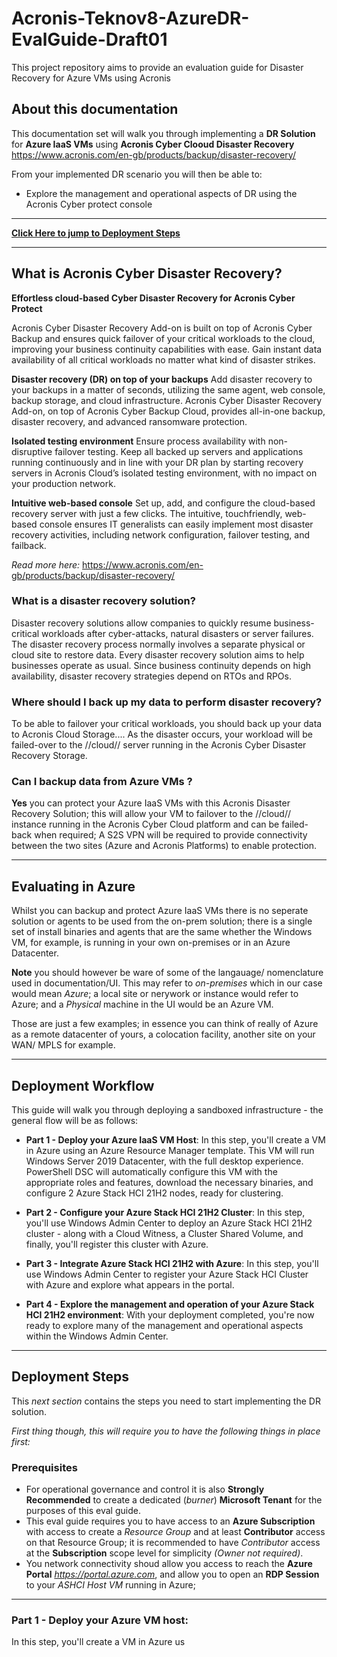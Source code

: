 # Acronis-Teknov8-AzureDR-EvalGuide-Draft01
This project repository aims to provide an evaluation guide for Disaster Recovery for Azure VMs using Acronis

## About this documentation

This documentation set will walk you through implementing a **DR Solution** for **Azure IaaS VMs** using **Acronis Cyber Clooud Disaster Recovery**  
https://www.acronis.com/en-gb/products/backup/disaster-recovery/

From your implemented DR scenario you will then be able to:

* Explore the management and operational aspects of DR using the Acronis Cyber protect console

----
**[Click Here to jump to Deployment Steps](#deployment-Workflow)**

----

## What is Acronis Cyber Disaster Recovery?

**Effortless cloud-based Cyber Disaster Recovery for Acronis Cyber Protect**

Acronis Cyber Disaster Recovery Add-on is built on top of Acronis Cyber Backup and ensures quick failover of your critical workloads to the cloud, improving your business continuity capabilities with ease. Gain instant data availability of all critical workloads no matter what kind of disaster strikes. 

**Disaster recovery (DR) on top of your backups** 
Add disaster recovery to your backups in a matter of seconds, utilizing the same agent, web console, backup storage, and cloud infrastructure. Acronis Cyber Disaster Recovery Add-on, on top of Acronis Cyber Backup Cloud, provides all-in-one backup, disaster recovery, and advanced ransomware protection.

**Isolated testing environment** 
Ensure process availability with non-disruptive failover testing. Keep all backed up servers and applications running continuously and in line with your DR plan by starting recovery servers in Acronis Cloud’s isolated testing environment, with no impact on your production network.

**Intuitive web-based console**
Set up, add, and configure the cloud-based recovery server with just a few clicks. The intuitive, touchfriendly, web-based console ensures IT generalists
can easily implement most disaster recovery activities, including network configuration, failover testing, and failback.

*Read more here:* https://www.acronis.com/en-gb/products/backup/disaster-recovery/

### What is a disaster recovery solution?
Disaster recovery solutions allow companies to quickly resume business-critical workloads after cyber-attacks, natural disasters or server failures. The disaster recovery process normally involves a separate physical or cloud site to restore data. Every disaster recovery solution aims to help businesses operate as usual. Since business continuity depends on high availability, disaster recovery strategies depend on RTOs and RPOs.

### Where should I back up my data to perform disaster recovery?
To be able to failover your critical workloads, you should back up your data to Acronis Cloud Storage.... As the disaster occurs, your workload will be failed-over to the //cloud// server running in the Acronis Cyber Disaster Recovery Storage.

### Can I backup data from Azure VMs ?
**Yes** you can protect your Azure IaaS VMs with this Acronis Disaster Recovery Solution; this will allow your VM to failover to the //cloud// instance running in the Acronis Cyber Cloud platform and can be failed-back when required; A S2S VPN will be required to provide connectivity between the two sites (Azure and Acronis Platforms) to enable protection.

-----------

## Evaluating in Azure
Whilst you can backup and protect Azure IaaS VMs there is no seperate solution or agents to be used from the on-prem solution; there is a single set of install binaries and agents that are the same whether the Windows VM, for example, is running in your own on-premises or in an Azure Datacenter.

**Note** you should however be ware of some of the langauage/ nomenclature used in documentation/UI. This may refer to *on-premises* which in our case would mean *Azure*; a local site or nerywork or instance would refer to Azure; and a *Physical* machine in the UI would be an Azure VM. 

Those are just a few examples; in essence you can think of really of Azure as a remote datacenter of yours, a colocation facility, another site on your WAN/ MPLS for example.

----
## Deployment Workflow

This guide will walk you through deploying a sandboxed infrastructure - the general flow will be as follows:

* **Part 1 - Deploy your Azure IaaS VM Host**: In this step, you'll create a VM in Azure using an Azure Resource Manager template. This VM will run Windows Server 2019 Datacenter, with the full desktop experience. PowerShell DSC will automatically configure this VM with the appropriate roles and features, download the necessary binaries, and configure 2 Azure Stack HCI 21H2 nodes, ready for clustering.

* **Part 2 - Configure your Azure Stack HCI 21H2 Cluster**: In this step, you'll use Windows Admin Center to deploy an Azure Stack HCI 21H2 cluster - along with a Cloud Witness, a Cluster Shared Volume, and finally, you'll register this cluster with Azure.

* **Part 3 - Integrate Azure Stack HCI 21H2 with Azure**: In this step, you'll use Windows Admin Center to register your Azure Stack HCI Cluster with Azure and explore what appears in the portal.

* **Part 4 - Explore the management and operation of your Azure Stack HCI 21H2 environment**: With your deployment completed, you're now ready to explore many of the management and operational aspects within the Windows Admin Center.

---

## Deployment Steps
This *next section* contains the steps you need to start implementing the DR solution.

*First thing though, this will require you to have the following things in place first:*

### Prerequisites
* For operational governance and control it is also **Strongly Recommended** to create a dedicated (*burner*) **Microsoft Tenant** for the purposes of this eval guide.
* This eval guide requires you to have access to an **Azure Subscription** with access to create a *Resource Group* and at least **Contributor** access on that Resource Group; it is recommended to have *Contributor* access at the **Subscription** scope level for simplicity *(Owner not required)*.
* You network connectivity shoud allow you access to reach the **Azure Portal** *https://portal.azure.com*, and allow you to open an **RDP Session** to your *ASHCI Host VM* running in Azure; 

--------

### Part 1 - Deploy your Azure VM host: 
In this step, you'll create a VM in Azure us
